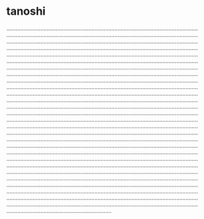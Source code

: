 # tanoshi

....................................................................................................................................................................................................................................................................................................................................................................................................................................................................................................................................................................................................................................................................................................................................................................................................................................................................................................................................................................................................................................................................................................................................................................................................................................................................................................................................................................................................................................................................................................................................................................................................................................................................................................................................................................................................................................................................................................................................................................................................................................................................................................................................................................................................................................................................................................................................................................................................................................................................................................................................................................................................................................................................................................................................................................................................................................................................................................................................................................................................................................................................................................................................................................................................................................................................................................................................................................................................................................................................................................................................................................................................................................................................................